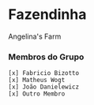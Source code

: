 # Fazendinha
Angelina's Farm

### Membros do Grupo
    [x] Fabricio Bizotto
    [x] Matheus Wogt
    [x] João Danielewicz
    [x] Outro Membro
